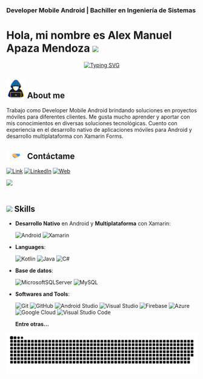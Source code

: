 ### Developer Mobile Android | Bachiller en Ingeniería de Sistemas
# Hola, mi nombre es **Alex Manuel Apaza Mendoza** <picture><img src = "https://media.giphy.com/media/hvRJCLFzcasrR4ia7z/giphy.gif" width = 50px></picture> 

<p align="center">
  <a href="https://git.io/typing-svg"><img src="https://readme-typing-svg.herokuapp.com?font=Fira+Code&size=25&pause=1000&center=true&random=false&width=435&lines=%2B2+a%C3%B1os+de+experiencia;Desarrollador+m%C3%B3vil+Android" alt="Typing SVG" /></a>
</p>

## <picture><img src = "https://github.com/0xAbdulKhalid/0xAbdulKhalid/raw/main/assets/mdImages/about_me.gif" width = 50px></picture> **About me**

Trabajo como Developer Mobile Android brindando soluciones en proyectos móviles para diferentes clientes. Me gusta mucho aprender y aportar con mis conocimientos en diversas soluciones tecnológicas. Cuento con experiencia en el desarrollo nativo de aplicaciones móviles para Android y desarrollo multiplataforma con Xamarin Forms.

## <picture><img src = "https://github.com/0xAbdulKhalid/0xAbdulKhalid/raw/main/assets/mdImages/handshake.gif" width = 50px></picture> **Contáctame**

[![Link](https://img.shields.io/badge/Link_Site-alexapazamendoza-39E09B?style=for-the-badge&logo=Linktree&logoColor=white&labelColor=101010)](https://sites.google.com/view/alexapazamendozaportafolio/)
[![LinkedIn](https://img.shields.io/badge/LinkedIn-Alex_Manuel_Apaza_Mendoza-0077B5?style=for-the-badge&logo=linkedin&logoColor=white&labelColor=101010)](https://www.linkedin.com/in/alex-manuel-apaza-mendoza-13512b191/)
[![Web](https://img.shields.io/badge/Web-alexapazamendoza-14a1f0?style=for-the-badge&logo=dev.to&logoColor=white&labelColor=101010)](https://sites.google.com/view/alexapazamendozaportafolio/)

<img src="https://user-images.githubusercontent.com/73097560/115834477-dbab4500-a447-11eb-908a-139a6edaec5c.gif"><br><br>

## <img src="https://media2.giphy.com/media/QssGEmpkyEOhBCb7e1/giphy.gif?cid=ecf05e47a0n3gi1bfqntqmob8g9aid1oyj2wr3ds3mg700bl&rid=giphy.gif" width ="25"><b> Skills</b>

- **Desarrollo Nativo** en Android y **Multiplataforma** con Xamarin:

  ![Android](https://img.shields.io/badge/Android-3DDC84?style=for-the-badge&logo=android&logoColor=white)
  ![Xamarin](https://img.shields.io/badge/Xamarin-3199DC?style=for-the-badge&logo=xamarin&logoColor=white)

- **Languages**:

  ![Kotlin](https://img.shields.io/badge/kotlin-%237F52FF.svg?style=for-the-badge&logo=kotlin&logoColor=white)
  ![Java](https://img.shields.io/badge/java-%23ED8B00.svg?style=for-the-badge&logo=openjdk&logoColor=white)
  ![C#](https://img.shields.io/badge/c%23-%23239120.svg?style=for-the-badge&logo=csharp&logoColor=white)

- **Base de datos**:

  ![MicrosoftSQLServer](https://img.shields.io/badge/Microsoft%20SQL%20Server-CC2927?style=for-the-badge&logo=microsoft%20sql%20server&logoColor=white)
  ![MySQL](https://img.shields.io/badge/mysql-%2300f.svg?style=for-the-badge&logo=mysql&logoColor=white)

- **Softwares and Tools**:

  ![Git](https://img.shields.io/badge/git-%23F05033.svg?style=for-the-badge&logo=git&logoColor=white)
  ![GitHub](https://img.shields.io/badge/github-%23121011.svg?style=for-the-badge&logo=github&logoColor=white)
  ![Android Studio](https://img.shields.io/badge/Android%20Studio-3DDC84.svg?style=for-the-badge&logo=android-studio&logoColor=white)
  ![Visual Studio](https://img.shields.io/badge/Visual%20Studio-5C2D91.svg?style=for-the-badge&logo=visual-studio&logoColor=white)
  ![Firebase](https://img.shields.io/badge/Firebase-039BE5?style=for-the-badge&logo=Firebase&logoColor=white)
  ![Azure](https://img.shields.io/badge/azure-%230072C6.svg?style=for-the-badge&logo=microsoftazure&logoColor=white)
  ![Google Cloud](https://img.shields.io/badge/GoogleCloud-%234285F4.svg?style=for-the-badge&logo=google-cloud&logoColor=white)
  ![Visual Studio Code](https://img.shields.io/badge/Visual%20Studio%20Code-0078d7.svg?style=for-the-badge&logo=visual-studio-code&logoColor=white)

  **Entre otras...**

<!--- snake -->
<div align="center">
  <img  src="https://github.com/1999AZZAR/1999AZZAR/blob/main/resources/img/grid-snake.svg"
       alt="snake" /></a>
</div>

<!--
## <img src="https://media.giphy.com/media/iY8CRBdQXODJSCERIr/giphy.gif" width="35"><b> Github Stats </b>
<br>

<div align="center">

<a href="https://github.com/AlexApazaMendoza/">
  <img src="https://github-readme-stats.vercel.app/api?username=AlexApazaMendoza&include_all_commits=true&count_private=true&show_icons=true&line_height=20&title_color=7A7ADB&icon_color=2234AE&text_color=D3D3D3&bg_color=0,000000,130F40" width="450"/>
  <img src="https://github-readme-stats.vercel.app/api/top-langs?username=AlexApazaMendoza&show_icons=true&locale=en&layout=compact&line_height=20&title_color=7A7ADB&icon_color=2234AE&text_color=D3D3D3&bg_color=0,000000,130F40" width="375"  alt="0xabdulkhalid"/>

</a>
</div>
-->

<!--
## Tecnologías:

[![Android](https://img.shields.io/badge/Android-3DDC84?style=for-the-badge&logo=android&logoColor=white&labelColor=101010)]()
[![Kotlin](https://img.shields.io/badge/Kotlin-0095D5?style=for-the-badge&logo=kotlin&logoColor=white&labelColor=101010)]()
[![Java](https://img.shields.io/badge/Java-007396?style=for-the-badge&logo=java&logoColor=white&labelColor=101010)]()
[![Android_Studio](https://img.shields.io/badge/Android_Studio-3DDC84?style=for-the-badge&logo=android-studio&logoColor=white&labelColor=101010)]()
</br>
[![Xamarin](https://img.shields.io/badge/Xamarin-3498DB?style=for-the-badge&logo=xamarin&logoColor=white&labelColor=101010)]()
[![C#](https://img.shields.io/badge/C%23-239120?style=for-the-badge&logo=c-sharp&logoColor=white&labelColor=101010)]()
[![Visual Studio](https://img.shields.io/badge/Visual_Studio-5C2D91?style=for-the-badge&logo=visual%20studio&logoColor=white&labelColor=101010)]()
</br>
[![Azure](https://img.shields.io/badge/microsoft%20azure-0089D6?style=for-the-badge&logo=microsoft-azure&logoColor=white&labelColor=101010)]()
[![Firebase](https://img.shields.io/badge/Firebase-FFCA28?style=for-the-badge&logo=firebase&logoColor=white&labelColor=101010)]()
[![Google_Cloud](https://img.shields.io/badge/Google_Cloud-4285F4?style=for-the-badge&logo=googlecloud&logoColor=white&labelColor=101010)]()
</br>
[![SQLServer](https://img.shields.io/badge/Microsoft_SQL_Server-CC2927?style=for-the-badge&logo=microsoft-sql-server&logoColor=white&labelColor=101010)]()
[![MySQL](https://img.shields.io/badge/MySQL-4479A1?style=for-the-badge&logo=mysql&logoColor=white&labelColor=101010)]()
</br>
Y alguna más...
-->
<!--
**AlexApazaMendoza/AlexApazaMendoza** is a ✨ _special_ ✨ repository because its `README.md` (this file) appears on your GitHub profile.

Here are some ideas to get you started:

- 🔭 I’m currently working on ...
- 🌱 I’m currently learning ...
- 👯 I’m looking to collaborate on ...
- 🤔 I’m looking for help with ...
- 💬 Ask me about ...
- 📫 How to reach me: ...
- 😄 Pronouns: ...
- ⚡ Fun fact: ...
-->
